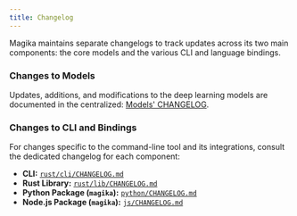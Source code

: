 ```yaml
---
title: Changelog
---
```


Magika maintains separate changelogs to track updates across its two main components: the core models and the various CLI and language bindings.

### Changes to Models
Updates, additions, and modifications to the deep learning models are documented in the centralized: [Models' CHANGELOG](https://github.com/google/magika/blob/main/assets/models/CHANGELOG.md).

### Changes to CLI and Bindings
For changes specific to the command-line tool and its integrations, consult the dedicated changelog for each component:

- **CLI:** [`rust/cli/CHANGELOG.md`](https://github.com/google/magika/blob/main/rust/cli/CHANGELOG.md)
- **Rust Library:** [`rust/lib/CHANGELOG.md`](https://github.com/google/magika/blob/main/rust/lib/CHANGELOG.md)
- **Python Package (`magika`):** [`python/CHANGELOG.md`](https://github.com/google/magika/blob/main/python/CHANGELOG.md)
- **Node.js Package (`magika`):** [`js/CHANGELOG.md`](https://github.com/google/magika/blob/main/js/CHANGELOG.md)
